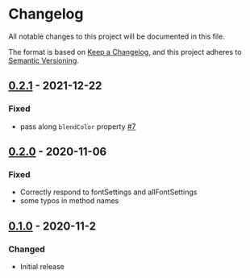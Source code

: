 # Changelog
All notable changes to this project will be documented in this file.

The format is based on [Keep a Changelog](https://keepachangelog.com/en/1.0.0/),
and this project adheres to [Semantic Versioning](https://semver.org/spec/v2.0.0.html).



## [0.2.1](https://github.com/rokucommunity/roku-smart-label/compare/v0.2.0...v0.2.1) - 2021-12-22
### Fixed
 - pass along `blendColor` property [#7](https://github.com/rokucommunity/roku-smart-label/pull/7)



## [0.2.0](https://github.com/rokucommunity/roku-smart-label/compare/v0.1.0...v0.2.0) - 2020-11-06
### Fixed
 - Correctly respond to fontSettings and allFontSettings
 - some typos in method names



## [0.1.0](https://github.com/rokucommunity/roku-smart-label/tree/v0.1.0) - 2020-11-2
### Changed
 - Initial release
